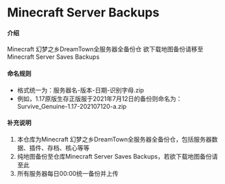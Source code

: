 # Minecraft Server Backups

#### 介绍
Minecraft 幻梦之乡DreamTown全服务器全备份仓
欲下载地图备份请移至Minecraft Server Saves Backups

#### 命名规则
- 格式统一为：服务器名-版本-日期-识别字母.zip
- 例如，1.17原版生存正版服于2021年7月12日的备份则命名为：Survive_Genuine-1.17-202107120-a.zip

#### 补充说明

1.  本仓库为Minecraft 幻梦之乡DreamTown全服务器全备份仓，包括服务器数据、插件、存档、核心等等
2.  纯地图备份至仓库Minecraft Server Saves Backups，若欲下载地图备份请至此
3.  所有服务器每日00:00统一备份并上传
